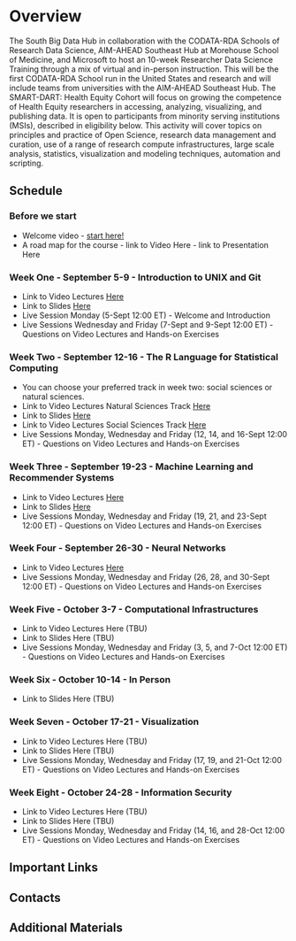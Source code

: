 # Overview

The South Big Data Hub in collaboration with the CODATA-RDA Schools of Research Data Science, AIM-AHEAD Southeast Hub at Morehouse School of Medicine, and Microsoft to host an 10-week Researcher Data Science Training through a mix of virtual and in-person instruction. This will be the first CODATA-RDA School run in the United States and research and will include teams from universities with the AIM-AHEAD Southeast Hub. The SMART-DART: Health Equity Cohort will focus on growing the competence of Health Equity researchers in accessing, analyzing, visualizing, and publishing data. It is open to participants from minority serving institutions (MSIs), described in eligibility below. This activity will cover topics on principles and practice of Open Science, research data management and curation, use of a range of research compute infrastructures, large scale analysis, statistics, visualization and modeling techniques, automation and scripting.

## Schedule

### Before we start
   * Welcome video - [start here!](https://vimeo.com/743584505)
   * A road map for the course 
            - link to Video Here
            - link to Presentation Here
### Week One - September 5-9 - Introduction to UNIX and Git 
   * Link to Video Lectures [Here](week1.md)
   * Link to Slides [Here](presentations_week1)
   * Live Session Monday (5-Sept 12:00 ET) - Welcome and Introduction
   * Live Sessions Wednesday and Friday (7-Sept and 9-Sept 12:00 ET) - Questions on Video Lectures and Hands-on Exercises
### Week Two - September 12-16 - The R Language for Statistical Computing
   * You can choose your preferred track in week two: social sciences or natural sciences.
   * Link to Video Lectures Natural Sciences Track [Here](week2_NS.md)
   * Link to Slides [Here](presentations_week2)
   * Link to Video Lectures Social Sciences Track [Here](week2_SS.md)
   * Live Sessions Monday, Wednesday and Friday (12, 14, and 16-Sept 12:00 ET) - Questions on Video Lectures and Hands-on Exercises
### Week Three - September 19-23 - Machine Learning and Recommender Systems
   * Link to Video Lectures [Here](week3.md)
   * Link to Slides [Here](presentations_week3)
   * Live Sessions Monday, Wednesday and Friday (19, 21, and 23-Sept 12:00 ET) - Questions on Video Lectures and Hands-on Exercises
### Week Four - September 26-30 - Neural Networks
   * Link to Video Lectures [Here](week4.md)
   * Live Sessions Monday, Wednesday and Friday (26, 28, and 30-Sept 12:00 ET) - Questions on Video Lectures and Hands-on Exercises
### Week Five - October 3-7 - Computational Infrastructures
   * Link to Video Lectures Here (TBU)
   * Link to Slides Here (TBU)
   * Live Sessions Monday, Wednesday and Friday (3, 5, and 7-Oct 12:00 ET) - Questions on Video Lectures and Hands-on Exercises
### Week Six - October 10-14 - In Person
   * Link to Slides Here (TBU)
### Week Seven - October 17-21 - Visualization
   * Link to Video Lectures Here (TBU)
   * Link to Slides Here (TBU)
   * Live Sessions Monday, Wednesday and Friday (17, 19, and 21-Oct 12:00 ET) - Questions on Video Lectures and Hands-on Exercises
### Week Eight - October 24-28 - Information Security
   * Link to Video Lectures Here (TBU)
   * Link to Slides Here (TBU)
   * Live Sessions Monday, Wednesday and Friday (14, 16, and 28-Oct 12:00 ET) - Questions on Video Lectures and Hands-on Exercises

## Important Links

## Contacts 

## Additional Materials
